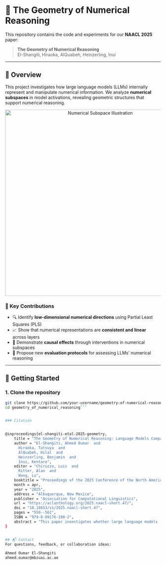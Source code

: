 # 🔢 The Geometry of Numerical Reasoning

This repository contains the code and experiments for our **NAACL 2025** paper:

> **The Geometry of Numerical Reasoning**  
> El-Shangiti, Hiraoka, AlQuabeh, Heinzerling, Inui

---

## 🧠 Overview

This project investigates how large language models (LLMs) internally represent and manipulate numerical information. We analyze **numerical subspaces** in model activations, revealing geometric structures that support numerical reasoning.

<p align="center">
  <img src="assets/numerical-subspace.png" alt="Numerical Subspace Illustration" width="600"/>
</p>

### 🔬 Key Contributions
- 🔍 Identify **low-dimensional numerical directions** using Partial Least Squares (PLS)
- 📈 Show that numerical representations are **consistent and linear** across layers
- 🔁 Demonstrate **causal effects** through interventions in numerical subspaces
- 🧪 Propose new **evaluation protocols** for assessing LLMs' numerical reasoning

---

## 🚀 Getting Started

### 1. Clone the repository

```bash
git clone https://github.com/your-username/geometry-of-numerical-reasoning.git
cd geometry_of_numerical_reasoning```


### Citation


@inproceedings{el-shangiti-etal-2025-geometry,
    title = "The Geometry of Numerical Reasoning: Language Models Compare Numeric Properties in Linear Subspaces",
    author = "El-Shangiti, Ahmed Oumar  and
      Hiraoka, Tatsuya  and
      AlQuabeh, Hilal  and
      Heinzerling, Benjamin  and
      Inui, Kentaro",
    editor = "Chiruzzo, Luis  and
      Ritter, Alan  and
      Wang, Lu",
    booktitle = "Proceedings of the 2025 Conference of the North American Chapter of the Association for Computational Linguistics: Human Language Technologies (Volume 2: Short Papers)",
    month = apr,
    year = "2025",
    address = "Albuquerque, New Mexico",
    publisher = "Association for Computational Linguistics",
    url = "https://aclanthology.org/2025.naacl-short.47/",
    doi = "10.18653/v1/2025.naacl-short.47",
    pages = "550--561",
    ISBN = "979-8-89176-190-2",
    abstract = "This paper investigates whether large language models (LLMs) utilize numerical attributes encoded in a low-dimensional subspace of the embedding space when answering questions involving numeric comparisons, e.g., Was Cristiano born before Messi? We first identified, using partial least squares regression, these subspaces, which effectively encode the numerical attributes associated with the entities in comparison prompts. Further, we demonstrate causality, by intervening in these subspaces to manipulate hidden states, thereby altering the LLM's comparison outcomes. Experiments conducted on three different LLMs showed that our results hold across different numerical attributes, indicating that LLMs utilize the linearly encoded information for numerical reasoning."
}


## 📬 Contact
For questions, feedback, or collaboration ideas:

Ahmed Oumar El-Shangiti
ahmed.oumar@mbzuai.ac.ae
